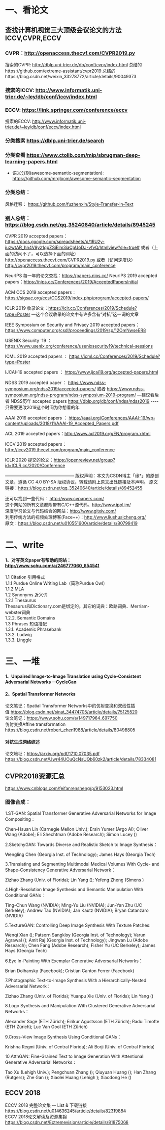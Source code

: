 # 一、看论文
## 查找计算机视觉三大顶级会议论文的方法ICCV,CVPR,ECCV
### CVPR：http://openaccess.thecvf.com/CVPR2019.py
搜索的CVPR: http://dblp.uni-trier.de/db/conf/cvpr/index.html
总结的https://github.com/extreme-assistant/cvpr2019
总结的https://blog.csdn.net/weixin_33278772/article/details/90049373

### 搜索的ICCV: http://www.informatik.uni-trier.de/~ley/db/conf/iccv/index.html

### ECCV: https://link.springer.com/conference/eccv
搜索的ECCV: http://www.informatik.uni-trier.de/~ley/db/conf/eccv/index.html  


### 分类搜索  https://dblp.uni-trier.de/search

### 分类查看  https://www.ctolib.com/mip/sbrugman-deep-learning-papers.html
* 语义分割(awesome-semantic-segmentation): https://github.com/mrgloom/awesome-semantic-segmentation


### 分类总结：
风格迁移： https://github.com/fuzhenxin/Style-Transfer-in-Text

### 别人总结：https://blog.csdn.net/qq_35240640/article/details/8945245

CVPR 2019 accepted papers：
https://docs.google.com/spreadsheets/d/1RU2y-iuzwtAR_hn4V9yz1qpZSiElm3iaCpUoDJ-vfvQ/htmlview?sle=true#
或者（上面的访问不了，可以选择下面的网址）
http://openaccess.thecvf.com/CVPR2019.py
或者（访问速度快）
http://cvpr2019.thecvf.com/program/main_conference

NeurIPS 每一年的论文查找：https://papers.nips.cc/
NeurIPS 2019 accepted papers：https://nips.cc/Conferences/2019/AcceptedPapersInitial

ACM CCS 2019 accepted papers：https://sigsac.org/ccs/CCS2019/index.php/program/accepted-papers/

ICLR 2019 收录论文：https://iclr.cc/Conferences/2019/Schedule?type=Poster —这个会议收录的论文中有许多含有“对抗”这一词的文章

IEEE Symposium on Security and Privacy 2019 accepted papers：https://www.computer.org/csdl/proceedings/2019/sp/12OmNwseER8

USENIX Security '19 ： https://www.usenix.org/conference/usenixsecurity19/technical-sessions

ICML 2019 accepted papers ： https://icml.cc/Conferences/2019/Schedule?type=Poster

IJCAI-19 accepted papers ： https://www.ijcai19.org/accepted-papers.html

NDSS 2019 accepted paper ： https://www.ndss-symposium.org/ndss2019/accepted-papers/ 或者 https://www.ndss-symposium.org/ndss-program/ndss-symposium-2019-program/ —建议看后者
NDSS历年 accepted papers https://dblp.org/db/conf/ndss/ndss2019 ----只需要更改2019这个时间为你想看的年

AAAI 2019 accepted papers ： https://aaai.org/Conferences/AAAI-19/wp-content/uploads/2018/11/AAAI-19_Accepted_Papers.pdf

ACL 2019 accepted papers：http://www.acl2019.org/EN/program.xhtml

ICCV 2019 accepted papers：http://iccv2019.thecvf.com/program/main_conference

ICLR 2020 提交的论文：https://openreview.net/group?id=ICLR.cc/2020/Conference

————————————————
版权声明：本文为CSDN博主「缘*」的原创文章，遵循 CC 4.0 BY-SA 版权协议，转载请附上原文出处链接及本声明。
原文链接：https://blog.csdn.net/qq_35240640/article/details/89452455


还可以找到一些代码： http://www.cvpapers.com/  
这个网站的所有文章都附带有C/C++源代码。http://www.ipol.im/  
深度学习论文与代码结合的网站：http://www.gitxiv.com/  
利用传统方法的视频处理博客(Face++)：http://www.liushuaicheng.org/  
原文：https://blog.csdn.net/u010551600/article/details/80799419   



# 二、write
#### 1、对写英文paper有帮助的网站： http://www.sohu.com/a/246777060_654541  
1.1 Citation 引用格式  
 1.1.1 Purdue Online Writing Lab（简称Purdue Owl）  
 1.1.2 MLA  
1.2 Synonyms 近义词  
 1.2.1 Thesaurus  
 Thesaurus和Dictionary.com是绑定的。其它的词典：欧路词典、Merriam-webster词典  
 1.2.2. Semantic Domains  
1.3 Phrases 短语搭配  
 1.3.1. Academic Phrasebank  
 1.3.2. Ludwig  
 1.3.3. Linggle  
# 三、一堆
#### 1、Unpaired Image-to-Image Translation using Cycle-Consistent Adversarial Networks --CycleGan

#### 2、Spatial Transformer Networks  
论文笔记：Spatial Transformer Networks中的仿射变换和双线性插值:https://blog.csdn.net/sinat_34474705/article/details/75125520  
论文笔记：https://www.sohu.com/a/149717964_697750   
仿射变换Affine transformation  https://blog.csdn.net/robert_chen1988/article/details/80498805  

#### 对抗生成网络综述
论文地址：https://arxiv.org/pdf/1710.07035.pdf
https://blog.csdn.net/Uwr44UOuQcNsUQb60zk2/article/details/78334081

## CVPR2018资源汇总
https://www.cnblogs.com/feifanrensheng/p/9153023.html
### 图像合成：

1.ST-GAN: Spatial Transformer Generative Adversarial Networks for Image Compositing：

Chen-Hsuan Lin (Carnegie Mellon Univ.); Ersin Yumer (Argo AI); Oliver Wang (Adobe); Eli Shechtman (Adobe Research); Simon Lucey ()

 

2.SketchyGAN: Towards Diverse and Realistic Sketch to Image Synthesis：

Wengling Chen (Georgia Inst. of Technology); James Hays (Georgia Tech)

 

3.Translating and Segmenting Multimodal Medical Volumes With Cycle- and Shape-Consistency Generative Adversarial Network：

Zizhao Zhang (Univ. of Florida); Lin Yang (); Yefeng Zheng (Simens )

 

4.High-Resolution Image Synthesis and Semantic Manipulation With Conditional GANs：

Ting-Chun Wang (NVIDIA); Ming-Yu Liu (NVIDIA); Jun-Yan Zhu (UC Berkeley); Andrew Tao (NVIDIA); Jan Kautz (NVIDIA); Bryan Catanzaro (NVIDIA)

 

5.TextureGAN: Controlling Deep Image Synthesis With Texture Patches:

Wenqi Xian (); Patsorn Sangkloy (Georgia Inst. of Technology); Varun Agrawal (); Amit Raj (Georgia Inst. of Technology); Jingwan Lu (Adobe Research); Chen Fang (Adobe Research); Fisher Yu (UC Berkeley); James Hays (Georgia Tech)

 

6.Eye In-Painting With Exemplar Generative Adversarial Networks：

Brian Dolhansky (Facebook); Cristian Canton Ferrer (Facebook)

 

7.Photographic Text-to-Image Synthesis With a Hierarchically-Nested Adversarial Network：

Zizhao Zhang (Univ. of Florida); Yuanpu Xie (Univ. of Florida); Lin Yang ()

 

8.Logo Synthesis and Manipulation With Clustered Generative Adversarial Networks：

Alexander Sage (ETH Zürich); Eirikur Agustsson (ETH Zürich); Radu Timofte (ETH Zürich); Luc Van Gool (ETH Zürich)

 

9.Cross-View Image Synthesis Using Conditional GANs：

Krishna Regmi (Univ. of Central Florida); Ali Borji (Univ. of Central Florida)

 

10.AttnGAN: Fine-Grained Text to Image Generation With Attentional Generative Adversarial Networks：

Tao Xu (Lehigh Univ.); Pengchuan Zhang (); Qiuyuan Huang (); Han Zhang (Rutgers); Zhe Gan (); Xiaolei Huang (Lehigh ); Xiaodong He ()

## ECCV 2018
ECCV 2018 完整论文集 -- List & 下载链接 https://blog.csdn.net/u014636245/article/details/82319884  
ECCV 2018论文解读及资源集锦  https://blog.csdn.net/Extremevision/article/details/81875068
